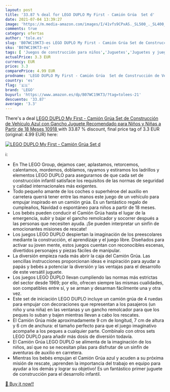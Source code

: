 ```yaml
---
layout: post
title: '33.87 % deal for LEGO DUPLO My First - Camión Grúa  Set d'
date: 2021-07-04 13:39:27
image: 'https://m.media-amazon.com/images/I/41vfs9CPxAS._SL500_._SL400_.jpg'
comments: true
category: ofertas
author: 'tole.es'
slug: 'B07WC19KT3-es LEGO DUPLO My First - Camión Grúa Set de Construcción de...'
sku: 'B07WC19KT3-es'
tags: [ 'Juegos de construcción para niños','Juguetes','Juguetes y juegos','lego', ]
actualPrice: 3.3 EUR
currency: EUR
price: 3.3
comparePrice: 4.99 EUR
prodname: 'LEGO DUPLO My First - Camión Grúa  Set de Construcción de Vehículo Azul con Gancho  Juguete Recomendado para Niños y Niñas a Partir de 18 Meses  10918 '
country: 'es'
flag: '🇪🇸'
brand: 'LEGO'
buyurl: 'https://www.amazon.es/dp/B07WC19KT3/?tag=tolees-21'
descuento: '33.87'
average: '3.3'
---
```


There's a deal [LEGO DUPLO My First - Camión Grúa  Set de Construcción de Vehículo Azul con Gancho  Juguete Recomendado para Niños y Niñas a Partir de 18 Meses  10918 ](https://www.amazon.es/dp/B07WC19KT3/?tag=tolees-21)  with  33.87 % discount, final price tag of  3.3 EUR (original: 4.99 EUR) here:

[![LEGO DUPLO My First - Camión Grúa  Set d](https://m.media-amazon.com/images/I/41vfs9CPxAS._SL500_._SL400_.jpg)](https://www.amazon.es/dp/B07WC19KT3/?tag=tolees-21)

ℹ️:

- En The LEGO Group, dejamos caer, aplastamos, retorcemos, calentamos, mordemos, doblamos, rayamos y estiramos los ladrillos y elementos LEGO DUPLO para asegurarnos de que cada set de construcción infantil satisface los requisitos de las normas de seguridad y calidad internacionales más exigentes.
- Todo pequeño amante de los coches o superhéroe del auxilio en carretera querrá tener entre las manos este juego de un vehículo para empujar inspirado en un camión grúa. Es un fantástico regalo de cumpleaños, Navidad o espontáneo para niños a partir de 18 meses.
- Los bebés pueden conducir el Camión Grúa hasta el lugar de la emergencia, subir y bajar el gancho remolcador y socorrer después a las personas que necesiten ayuda. ¡Se pueden interpretar un sinfín de emocionantes misiones de rescate!
- Los juegos LEGO DUPLO despiertan la imaginación de los preescolares mediante la construcción, el aprendizaje y el juego libre. Diseñados para activar su joven mente, estos juegos cuentan con reconocibles escenas, divertidos personajes y piezas fáciles de manipular.
- La diversión empieza nada más abrir la caja del Camión Grúa. Las sencillas instrucciones proporcionan ideas e inspiración para ayudar a papás y bebés a potenciar la diversión y las ventajas para el desarrollo de este versátil juguete.
- Los juegos LEGO DUPLO llevan cumpliendo las normas más estrictas del sector desde 1969; por ello, ofrecen siempre las mismas cualidades, son compatibles entre sí, y se arman y desarman fácilmente una y otra vez.
- Este set de iniciación LEGO DUPLO incluye un camión grúa de 4 ruedas para empujar con decoraciones que representan a los pasajeros (un niño y una niña) en las ventanas y un gancho remolcador para que los peques lo suban y bajen mientras llevan a cabo los rescates.
- El Camión Grúa mide aproximadamente 9 cm de longitud, 7 cm de altura y 6 cm de anchura: el tamaño perfecto para que el juego imaginativo acompañe a los peques a cualquier parte. Combínalo con otros sets LEGO DUPLO para añadir más dosis de diversión todavía.
- El Camión Grúa LEGO DUPLO se alimenta de la imaginación de los niños, así que no se necesitan pilas para disfrutar de un sinfín de aventuras de auxilio en carretera.
- Mientras los bebés empujan el Camión Grúa azul y acuden a su próxima misión de rescate, ¡aprenden la importancia del trabajo en equipo para ayudar a los demás y lograr su objetivo! Es un fantástico primer juguete de construcción para el desarrollo infantil.

[🛒 Buy it now!!](https://www.amazon.es/dp/B07WC19KT3/?tag=tolees-21)
